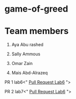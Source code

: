 
# game-of-greed

# Team members 

1.  Aya Abu rashed

2. Sally Ammous

3. Omar Zain 

4. Mais Abd-Alrazeq

PR 1 lab6<"  [Pull Request Lab6](https://github.com/AyaAbuRashed/game-of-greed/pull/1) ">

PR 2 lab7<"  [Pull Request Lab6](https://github.com/AyaAbuRashed/game-of-greed/pull/2) ">